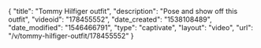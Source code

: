 {
    "title": "Tommy Hilfiger outfit",
    "description": "Pose and show off this outfit",
    "videoid": "178455552",
    "date_created": "1538108489",
    "date_modified": "1546466791",
    "type": "captivate",
    "layout": "video",
    "url": "\/v\/tommy-hilfiger-outfit\/178455552"
}